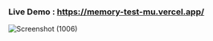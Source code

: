### Live Demo : https://memory-test-mu.vercel.app/
![Screenshot (1006)](https://github.com/user-attachments/assets/a98984ae-91f4-4b94-9995-bf1a8657a110)

